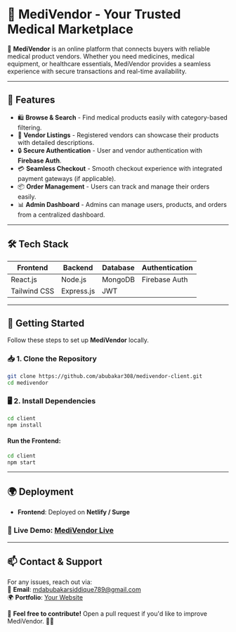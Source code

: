 # 🏥 MediVendor - Your Trusted Medical Marketplace

🚀 **MediVendor** is an online platform that connects buyers with reliable medical product vendors. Whether you need medicines, medical equipment, or healthcare essentials, MediVendor provides a seamless experience with secure transactions and real-time availability.

---

## 📌 Features
- 🛍 **Browse & Search** - Find medical products easily with category-based filtering.
- 🏥 **Vendor Listings** - Registered vendors can showcase their products with detailed descriptions.
- 🔒 **Secure Authentication** - User and vendor authentication with **Firebase Auth**.
- 💳 **Seamless Checkout** - Smooth checkout experience with integrated payment gateways (if applicable).
- 📦 **Order Management** - Users can track and manage their orders easily.
- 📊 **Admin Dashboard** - Admins can manage users, products, and orders from a centralized dashboard.

---

## 🛠 Tech Stack

| Frontend  | Backend  | Database  | Authentication |
|------------|----------|------------|----------------|
| React.js | Node.js | MongoDB | Firebase Auth |
| Tailwind CSS | Express.js |  JWT |

---

## 🚀 Getting Started

Follow these steps to set up **MediVendor** locally.

### 📥 1. Clone the Repository
```sh
git clone https://github.com/abubakar308/medivendor-client.git
cd medivendor
```

### 🖥 2. Install Dependencies
```sh
cd client
npm install
```

#### Run the Frontend:
```sh
cd client
npm start
```

---

## 🌍 Deployment
- **Frontend**: Deployed on **Netlify / Surge**   

### 🔗 Live Demo: [MediVendor Live](https://medivendor-2b953.web.app)

---

## 📫 Contact & Support
For any issues, reach out via:  
📩 **Email**: [mdabubakarsiddique789@gmail.com](mailto:mdabubakarsiddique789@gmail.com)  
🌍 **Portfolio**: [Your Website](https://your-portfolio.com)  

🔹 **Feel free to contribute!** Open a pull request if you'd like to improve MediVendor. 🚀💙
